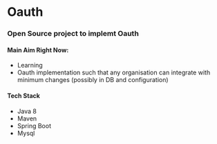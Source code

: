 # Oauth

### Open Source project to implemt Oauth

#### Main Aim Right Now:
- Learning
- Oauth implementation such that any organisation can integrate with minimum changes (possibly in DB and configuration)

#### Tech Stack

- Java 8
- Maven
- Spring Boot
- Mysql



